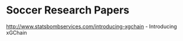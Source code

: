 # Soccer Research Papers

http://www.statsbombservices.com/introducing-xgchain - Introducing xGChain
